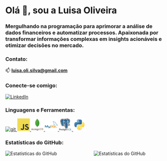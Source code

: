 # Olá 👋, sou a Luisa Oliveira

### Mergulhando na programação para aprimorar a análise de dados financeiros e automatizar processos. Apaixonada por transformar informações complexas em insights acionáveis e otimizar decisões no mercado.

### Contato:
📫 **luisa.oli.silva@gmail.com**

### Conecte-se comigo:
<a href="https://linkedin.com/in/luisa-oliveira-cea" target="_blank">
  <img src="https://raw.githubusercontent.com/rahuldkjain/github-profile-readme-generator/master/src/images/icons/Social/linked-in-alt.svg" alt="LinkedIn" width="40" height="40" />
</a>

### Linguagens e Ferramentas:
<a href="https://git-scm.com/" target="_blank" rel="noreferrer">
  <img src="https://www.vectorlogo.zone/logos/git-scm/git-scm-icon.svg" alt="git" width="40" height="40" />
</a>
<a href="https://developer.mozilla.org/en-US/docs/Web/JavaScript" target="_blank" rel="noreferrer">
  <img src="https://raw.githubusercontent.com/devicons/devicon/master/icons/javascript/javascript-original.svg" alt="javascript" width="40" height="40" />
</a>
<a href="https://www.mongodb.com/" target="_blank" rel="noreferrer">
  <img src="https://raw.githubusercontent.com/devicons/devicon/master/icons/mongodb/mongodb-original-wordmark.svg" alt="mongodb" width="40" height="40" />
</a>
<a href="https://www.mysql.com/" target="_blank" rel="noreferrer">
  <img src="https://raw.githubusercontent.com/devicons/devicon/master/icons/mysql/mysql-original-wordmark.svg" alt="mysql" width="40" height="40" />
</a>
<a href="https://www.postgresql.org" target="_blank" rel="noreferrer">
  <img src="https://raw.githubusercontent.com/devicons/devicon/master/icons/postgresql/postgresql-original-wordmark.svg" alt="postgresql" width="40" height="40" />
</a>
<a href="https://www.python.org" target="_blank" rel="noreferrer">
  <img src="https://raw.githubusercontent.com/devicons/devicon/master/icons/python/python-original.svg" alt="python" width="40" height="40" />
</a>

### Estatísticas do GitHub:
<div style="display: flex; align-items: center; justify-content: space-between;">
  <img src="https://github-readme-stats.vercel.app/api?username=luisaolisilva&theme=monokai&show_icons=true&hide_border=true&count_private=true" alt="Estatísticas do GitHub" width="45%" />
  <img src="https://github-readme-streak-stats.herokuapp.com/?user=luisaolisilva&theme=monokai&hide_border=true" alt="Estatísticas do GitHub" width="45%" />
  <!-- <img src="https://github-readme-stats.vercel.app/api/top-langs/?username=luisaolisilva&theme=monokai&show_icons=true&hide_border=true&layout=compact" alt="Estatísticas do GitHub" width="45%" /> -->
</div>



